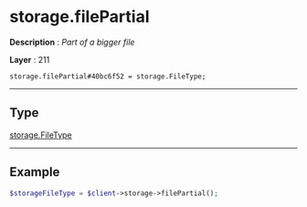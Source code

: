 # storage.filePartial

**Description** : *Part of a bigger file*

**Layer** : 211

```tl
storage.filePartial#40bc6f52 = storage.FileType;
```

---

## Type

[storage.FileType](type/storage.FileType)

---

## Example

```php
$storageFileType = $client->storage->filePartial();
```